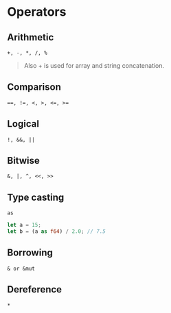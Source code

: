 # Operators

## Arithmetic

`+, -, *, /, %`

> Also + is used for array and string concatenation.

## Comparison

`==, !=, <, >, <=, >=`

## Logical

`!, &&, ||`

## Bitwise

`&, |, ^, <<, >>`

## Type casting

`as`

```rs
let a = 15;
let b = (a as f64) / 2.0; // 7.5
```

## Borrowing

`& or &mut`

## Dereference

`*`
